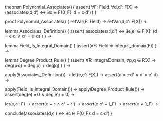 theorem Polynomial_Associates() {
  assert(
    ∀F: Field, ∀d,d': F[X] ⇒
    (associates(d,d') ↔ ∃c ∈ F\{0_F}: d = c·d')
  )
}

proof Polynomial_Associates() {
  setVar(F: Field) →
  setVar(d,d': F[X]) →
  
  lemma Associates_Definition() {
    assert(
      associates(d,d') ↔ 
      ∃e,e' ∈ F[X]: (d = e·d' ∧ d' = e'·d)
    )
  } →

  lemma Field_Is_Integral_Domain() {
    assert(∀F: Field ⇒ integral_domain(F))
  } →

  lemma Degree_Product_Rule() {
    assert(
      ∀R: IntegralDomain, ∀p,q ∈ R[X] ⇒
      deg(p·q) = deg(p) + deg(q)
    )
  } →

  apply(Associates_Definition()) →
  let(e,e': F[X]) →
  assert(d = e·d' ∧ d' = e'·d) →
  
  apply(Field_Is_Integral_Domain()) →
  apply(Degree_Product_Rule()) →
  assert(deg(e) = 0 ∧ deg(e') = 0) →
  
  let(c,c': F) →
  assert(e = c ∧ e' = c') →
  assert(c·c' = 1_F) →
  assert(c ≠ 0_F) →
  
  conclude(associates(d,d') ↔ ∃c ∈ F\{0_F}: d = c·d')
}